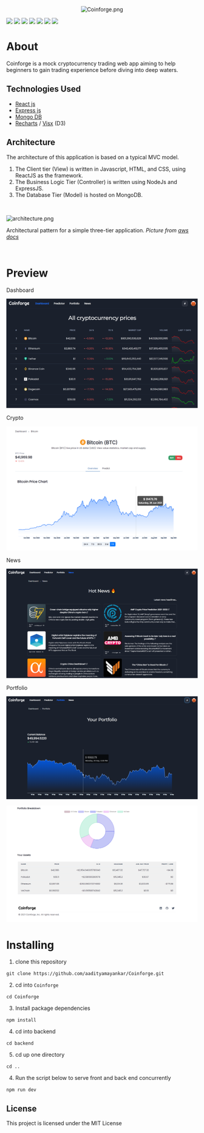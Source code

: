 <p align="center">
  <img src='https://i.postimg.cc/4Nh6F4WR/Coinforge.png' alt = 'Coinforge.png'/>
</p>
<p>
<img src="https://img.shields.io/badge/React-20232A?style=for-the-badge&logo=react&logoColor=61DAFB" />
<img src="https://img.shields.io/badge/MongoDB-4EA94B?style=for-the-badge&logo=mongodb&logoColor=white" />
<img src="https://img.shields.io/badge/Express.js-000000?style=for-the-badge&logo=express&logoColor=white" />
<img src="https://img.shields.io/badge/Material--UI-0081CB?style=for-the-badge&logo=material-ui&logoColor=white" />
<img src="https://img.shields.io/badge/JWT-black?style=for-the-badge&logo=JSON%20web%20tokens" />
<img src="https://img.shields.io/badge/Redux-593D88?style=for-the-badge&logo=redux&logoColor=white" />
<img src="https://img.shields.io/badge/Chakra--UI-319795?style=for-the-badge&logo=chakra-ui&logoColor=white" />
</p>
<!-- [coinfoge.com]() -->

# About

Coinforge is a mock cryptocurrency trading web app aiming to help beginners to gain trading experience before diving into deep waters.

## Technologies Used
* [React js](https://react.com) 
* [Express js](https://expressjs.com/)
* [Mongo DB](https://docs.atlas.mongodb.com/)
* [Recharts](https://recharts.org/) / [Visx](https://airbnb.io/visx/) (D3)


## Architecture

The architecture of this application is based on a typical MVC model.

1. The Client tier (View) is written in Javascript, HTML, and CSS, using ReactJS as the framework.
2. The Business Logic Tier (Controller) is written using NodeJs and ExpressJS. 
3. The Database Tier (Model) is hosted on MongoDB.<br>

<br>

![architecture.png](https://docs.aws.amazon.com/whitepapers/latest/serverless-multi-tier-architectures-api-gateway-lambda/images/image2.png)

Architectural pattern for a simple three-tier application.
_Picture from [aws docs](https://docs.aws.amazon.com/whitepapers/latest/serverless-multi-tier-architectures-api-gateway-lambda/three-tier-architecture-overview.html)_

<br>

# Preview

Dashboard

![dashboard.png](./src/assets/landingPage/dashboard.png)

Crypto

![asset.png](./src/assets/landingPage/asset.png)

News

![news.png](./src/assets/landingPage/news.png)

Portfolio

![portfolio.png](./src/assets/landingPage/portfolio.png)

![news.png](./src/assets/landingPage/portfolio2.png)

# Installing

1. clone this repository

```
git clone https://github.com/aadityamayankar/Coinforge.git
```

2. cd into `Coinforge`

```
cd Coinforge
```

3. Install package dependencies

```
npm install
```

4. cd into backend

```
cd backend
```

5. cd up one directory

```
cd ..
```

4. Run the script below to serve front and back end concurrently

```
npm run dev
```

## License

This project is licensed under the MIT License 

